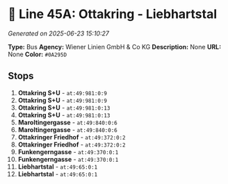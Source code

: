 # 🚌 Line 45A: Ottakring - Liebhartstal

*Generated on 2025-06-23 15:10:27*

**Type:** Bus
**Agency:** Wiener Linien GmbH & Co KG
**Description:** None
**URL:** None
**Color:** `#0A295D`

## Stops

1. **Ottakring S+U** - `at:49:981:0:9`
2. **Ottakring S+U** - `at:49:981:0:9`
3. **Ottakring S+U** - `at:49:981:0:13`
4. **Ottakring S+U** - `at:49:981:0:13`
5. **Maroltingergasse** - `at:49:840:0:6`
6. **Maroltingergasse** - `at:49:840:0:6`
7. **Ottakringer Friedhof** - `at:49:372:0:2`
8. **Ottakringer Friedhof** - `at:49:372:0:2`
9. **Funkengerngasse** - `at:49:370:0:1`
10. **Funkengerngasse** - `at:49:370:0:1`
11. **Liebhartstal** - `at:49:65:0:1`
12. **Liebhartstal** - `at:49:65:0:1`